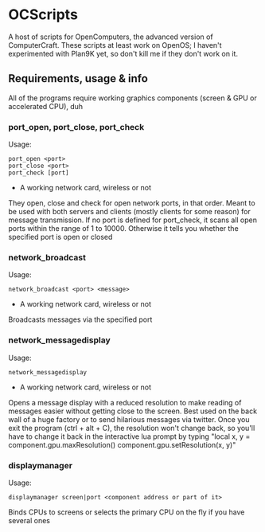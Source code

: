# OCScripts #

A host of scripts for OpenComputers, the advanced version of ComputerCraft.
These scripts at least work on OpenOS; I haven't experimented with Plan9K yet, so don't kill me if they don't work on it.

## Requirements, usage & info ##

All of the programs require working graphics components (screen & GPU or accelerated CPU), duh

### port_open, port_close, port_check ###

Usage:

    port_open <port>  
    port_close <port>  
    port_check [port]

- A working network card, wireless or not

They open, close and check for open network ports, in that order.
Meant to be used with both servers and clients (mostly clients for some reason) for message transmission.
If no port is defined for port_check, it scans all open ports within the range of 1 to 10000.
Otherwise it tells you whether the specified port is open or closed

### network_broadcast ###

Usage:

    network_broadcast <port> <message>  

- A working network card, wireless or not

Broadcasts messages via the specified port

### network_messagedisplay ###

Usage:

    network_messagedisplay  

- A working network card, wireless or not

Opens a message display with a reduced resolution to make reading of messages easier without getting close to the screen.
Best used on the back wall of a huge factory or to send hilarious messages via twitter.
Once you exit the program (ctrl + alt + C), the resolution won't change back, so you'll have to change it back in the interactive lua prompt by typing "local x, y = component.gpu.maxResolution() component.gpu.setResolution(x, y)"

### displaymanager ###

Usage:

    displaymanager screen|port <component address or part of it>

Binds CPUs to screens or selects the primary CPU on the fly if you have several ones
